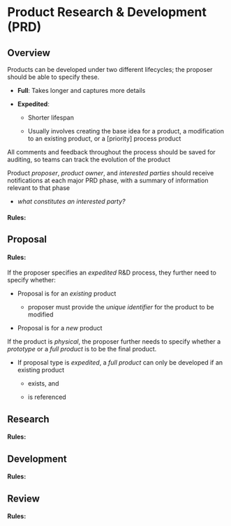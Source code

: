 # Product Research & Development (PRD)

## Overview
Products can be developed under two different lifecycles; the proposer should be able to specify these.

  * **Full**: Takes longer and captures more details
    
  * **Expedited**: 
    * Shorter lifespan
    
    * Usually involves creating the base idea for a product, a modification to an existing product, or a \[priority\] process product 
    
All comments and feedback throughout the process should be saved for auditing, so teams can track the evolution of the product

Product *proposer*, *product owner*, and *interested parties* should receive notifications at each major PRD phase, with a summary of information relevant to that phase

  * *what constitutes an interested party?*
    
#### Rules:
  
## Proposal

#### Rules:

If the proposer specifies an *expedited* R&D process, they further need to specify whether:

  * Proposal is for an *existing* product
    
    * proposer must provide the *unique identifier* for the product to be modified
  
  * Proposal is for a *new* product

If the product is *physical*, the proposer further needs to specify whether a *prototype* or a *full product* is to be the final product.

  * If proposal type is *expedited*, a *full product* can only be developed if an existing product
  
    * exists, and
    
    * is referenced

## Research

#### Rules:

## Development

#### Rules:

## Review

#### Rules:

